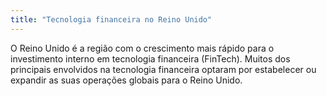```yaml
---
title: "Tecnologia financeira no Reino Unido"
---
```


O Reino Unido é a região com o crescimento mais rápido para o investimento interno em tecnologia financeira (FinTech). Muitos dos principais envolvidos na tecnologia financeira optaram por estabelecer ou expandir as suas operações globais para o Reino Unido.